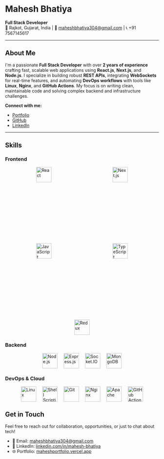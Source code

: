 # Mahesh Bhatiya  
**Full Stack Developer**  
📍 Rajkot, Gujarat, India | 📧 [maheshbhatiya304@gmail.com](mailto:maheshbhatiya304@gmail.com) | 📞 +91 7567145617  

---

##  About Me  
I'm a passionate **Full Stack Developer** with over **2 years of experience** crafting fast, scalable web applications using **React.js**, **Next.js**, and **Node.js**. I specialize in building robust **REST APIs**, integrating **WebSockets** for real-time features, and automating **DevOps workflows** with tools like **Linux**, **Nginx**, and **GitHub Actions**. My focus is on writing clean, maintainable code and solving complex backend and infrastructure challenges.

 **Connect with me:**  
-  [Portfolio](https://maheshbhatiya.vercel.app)  
-  [GitHub](https://github.com/maheshbhatiya73)  
-  [LinkedIn](https://linkedin.com/in/mahesh-bhatiya)  

---

## Skills  

### Frontend  
<div style="display: flex; justify-content: center; gap: 200px; flex-wrap: wrap;">
  <img width="50" src="https://cdn.jsdelivr.net/gh/devicons/devicon/icons/react/react-original.svg" alt="React" title="React" /> 
  <img width="50" src="https://cdn.jsdelivr.net/gh/devicons/devicon/icons/nextjs/nextjs-original.svg" alt="Next.js" title="Next.js" />
  <img width="50" src="https://cdn.jsdelivr.net/gh/devicons/devicon/icons/javascript/javascript-original.svg" alt="JavaScript" title="JavaScript" /> 
  <img width="50" src="https://cdn.jsdelivr.net/gh/devicons/devicon/icons/typescript/typescript-original.svg" alt="TypeScript" title="TypeScript" />
  <img width="50" src="https://cdn.jsdelivr.net/gh/devicons/devicon/icons/redux/redux-original.svg" alt="Redux" title="Redux" />
</div>


### Backend  
<div style="display: flex; justify-content: center; gap: 20px; flex-wrap: wrap; margin-top: 16px;">
  <img width="50" src="https://cdn.jsdelivr.net/gh/devicons/devicon/icons/nodejs/nodejs-original.svg" alt="Node.js" title="Node.js" /> 
  <img width="50" src="https://cdn.jsdelivr.net/gh/devicons/devicon/icons/express/express-original.svg" alt="Express.js" title="Express.js" />
  <img width="50" src="https://cdn.jsdelivr.net/gh/devicons/devicon/icons/socketio/socketio-original.svg" alt="Socket.IO" title="Socket.IO" />
  <img width="50" src="https://cdn.jsdelivr.net/gh/devicons/devicon/icons/mongodb/mongodb-original.svg" alt="MongoDB" title="MongoDB" />
</div>


### DevOps & Cloud  
<div style="display: flex; justify-content: center; gap: 20px; flex-wrap: wrap; margin-top: 16px;">
  <img width="50" src="https://cdn.jsdelivr.net/gh/devicons/devicon/icons/linux/linux-original.svg" alt="Linux" title="Linux" /> 
  <img width="50" src="https://cdn.jsdelivr.net/gh/devicons/devicon/icons/bash/bash-original.svg" alt="Shell Scripting" title="Shell Scripting" /> 
  <img width="50" src="https://cdn.jsdelivr.net/gh/devicons/devicon/icons/git/git-original.svg" alt="Git" title="Git" />
  <img width="50" src="https://cdn.jsdelivr.net/gh/devicons/devicon/icons/nginx/nginx-original.svg" alt="Nginx" title="Nginx" /> 
  <img width="50" src="https://cdn.jsdelivr.net/gh/devicons/devicon/icons/apache/apache-original.svg" alt="Apache" title="Apache" /> 
  <img width="50" src="https://cdn.jsdelivr.net/gh/devicons/devicon/icons/github/github-original.svg" alt="GitHub Actions" title="GitHub Actions" /> 
</div>



## Get in Touch  
Feel free to reach out for collaboration, opportunities, or just to chat about tech!  
- 📧 Email: [maheshbhatiya304@gmail.com](mailto:maheshbhatiya304@gmail.com)  
- 💼 LinkedIn: [linkedin.com/in/mahesh-bhatiya](https://linkedin.com/in/mahesh-bhatiya)  
- 🌐 Portfolio: [maheshportfolio.vercel.app](https://maheshbhatiya.vercel.app)  
